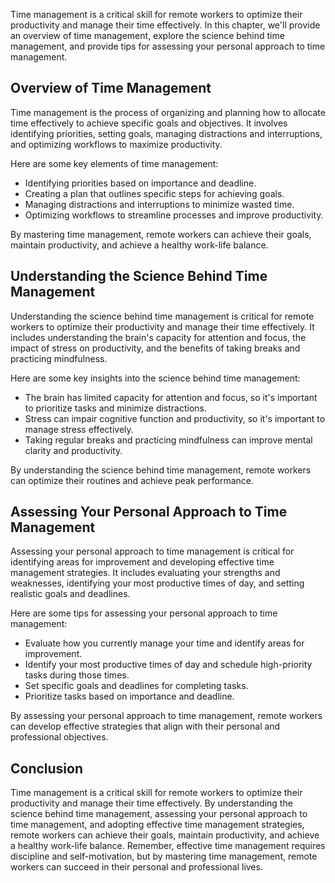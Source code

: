 
Time management is a critical skill for remote workers to optimize their productivity and manage their time effectively. In this chapter, we'll provide an overview of time management, explore the science behind time management, and provide tips for assessing your personal approach to time management.

Overview of Time Management
---------------------------

Time management is the process of organizing and planning how to allocate time effectively to achieve specific goals and objectives. It involves identifying priorities, setting goals, managing distractions and interruptions, and optimizing workflows to maximize productivity.

Here are some key elements of time management:

- Identifying priorities based on importance and deadline.
- Creating a plan that outlines specific steps for achieving goals.
- Managing distractions and interruptions to minimize wasted time.
- Optimizing workflows to streamline processes and improve productivity.

By mastering time management, remote workers can achieve their goals, maintain productivity, and achieve a healthy work-life balance.

Understanding the Science Behind Time Management
------------------------------------------------

Understanding the science behind time management is critical for remote workers to optimize their productivity and manage their time effectively. It includes understanding the brain's capacity for attention and focus, the impact of stress on productivity, and the benefits of taking breaks and practicing mindfulness.

Here are some key insights into the science behind time management:

- The brain has limited capacity for attention and focus, so it's important to prioritize tasks and minimize distractions.
- Stress can impair cognitive function and productivity, so it's important to manage stress effectively.
- Taking regular breaks and practicing mindfulness can improve mental clarity and productivity.

By understanding the science behind time management, remote workers can optimize their routines and achieve peak performance.

Assessing Your Personal Approach to Time Management
---------------------------------------------------

Assessing your personal approach to time management is critical for identifying areas for improvement and developing effective time management strategies. It includes evaluating your strengths and weaknesses, identifying your most productive times of day, and setting realistic goals and deadlines.

Here are some tips for assessing your personal approach to time management:

- Evaluate how you currently manage your time and identify areas for improvement.
- Identify your most productive times of day and schedule high-priority tasks during those times.
- Set specific goals and deadlines for completing tasks.
- Prioritize tasks based on importance and deadline.

By assessing your personal approach to time management, remote workers can develop effective strategies that align with their personal and professional objectives.

Conclusion
----------

Time management is a critical skill for remote workers to optimize their productivity and manage their time effectively. By understanding the science behind time management, assessing your personal approach to time management, and adopting effective time management strategies, remote workers can achieve their goals, maintain productivity, and achieve a healthy work-life balance. Remember, effective time management requires discipline and self-motivation, but by mastering time management, remote workers can succeed in their personal and professional lives.
